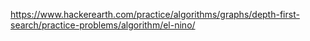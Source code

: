 https://www.hackerearth.com/practice/algorithms/graphs/depth-first-search/practice-problems/algorithm/el-nino/
